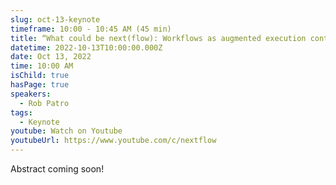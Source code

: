 ```yaml
---
slug: oct-13-keynote
timeframe: 10:00 - 10:45 AM (45 min)
title: “What could be next(flow): Workflows as augmented execution contexts to improve provenance tracking and interoperability”
datetime: 2022-10-13T10:00:00.000Z
date: Oct 13, 2022
time: 10:00 AM
isChild: true
hasPage: true
speakers:
  - Rob Patro
tags:
  - Keynote
youtube: Watch on Youtube
youtubeUrl: https://www.youtube.com/c/nextflow
---
```

Abstract coming soon!
